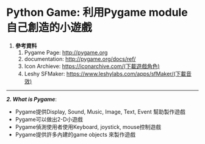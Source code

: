 # Python Game: 利用Pygame module 自己創造的小遊戲
  
1. **參考資料**
    1. Pygame Page: http://pygame.org
    2. documentation: http://pygame.org/docs/ref/
    3. Icon Archieve: https://iconarchive.com/(下載遊戲角色)
    4. Leshy SFMaker: https://www.leshylabs.com/apps/sfMaker/(下載音效)


------

**_2. What is Pygame_**:
  * Pygame提供Display, Sound, Music, Image, Text, Event 幫助製作遊戲
  * Pygame可以做出2-D小遊戲
  * Pygame偵測使用者使用Keyboard, joystick, mouse控制遊戲
  * Pygame提供許多內建的game objects 來製作遊戲
